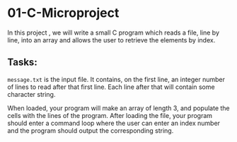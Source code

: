 # 01-C-Microproject

In this project , we will write a small C program which reads a file, line by line, into an array and allows the user to retrieve the elements by index. 

## Tasks:


`message.txt` is the input file. It contains, on the first line, an integer number of lines to read after that first line. Each line after that will contain some character string. 

When loaded, your program will make an array of length 3, and populate the cells with the lines of the program. After loading the file, your program should enter a command loop where the user can enter an index number and the program should output the corresponding string.
